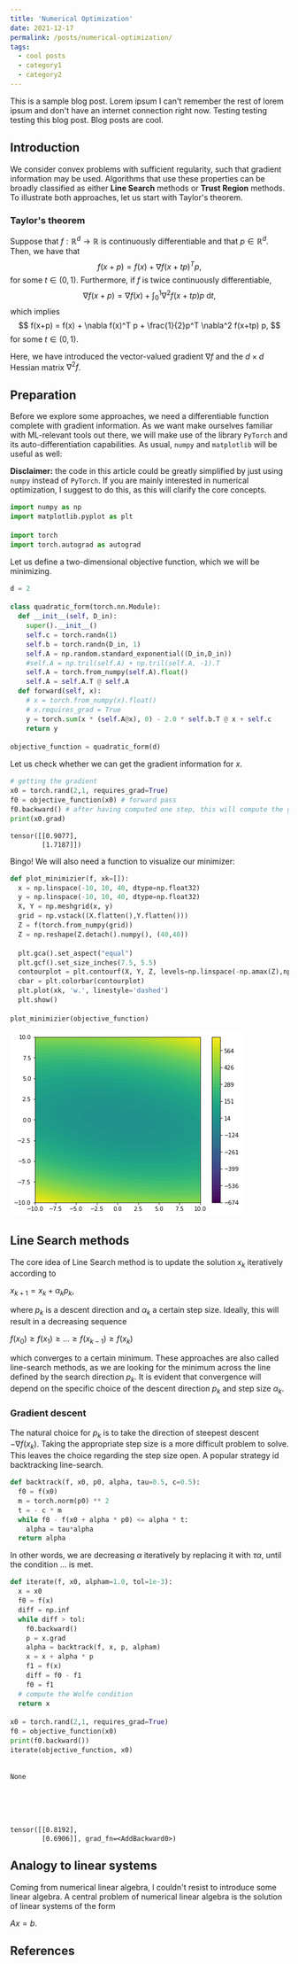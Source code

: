 ```yaml
---
title: 'Numerical Optimization'
date: 2021-12-17
permalink: /posts/numerical-optimization/
tags:
  - cool posts
  - category1
  - category2
---
```


This is a sample blog post. Lorem ipsum I can't remember the rest of lorem ipsum and don't have an internet connection right now. Testing testing testing this blog post. Blog posts are cool.

## Introduction

We consider convex problems with sufficient regularity, such that gradient information may be used. Algorithms that use these properties can be broadly classified as either **Line Search** methods or **Trust Region** methods. To illustrate both approaches, let us start with Taylor's theorem.

### Taylor's theorem

Suppose that $f: \mathbb{R}^d \rightarrow \mathbb{R}$  is continuously differentiable and that $p \in \mathbb{R}^d$. Then, we have that
$$
f(x+p) = f(x) + \nabla f(x + tp)^T p,
$$
for some $t \in (0,1)$. Furthermore, if $f$ is twice continuously differentiable,
$$
\nabla f(x+p) = \nabla f(x) + \int_0^1 \nabla^2 f(x+tp) p\;\mathrm{d}t,
$$
which implies
$$
f(x+p) = f(x) + \nabla f(x)^T p + \frac{1}{2}p^T \nabla^2 f(x+tp) p,
$$
for some $t \in (0,1)$.

Here, we have introduced the vector-valued gradient $\nabla f$ and the $d \times d$ Hessian matrix $\nabla^2 f$.


## Preparation

Before we explore some approaches, we need a differentiable function complete with gradient information. As we want make ourselves familiar with ML-relevant tools out there, we will make use of the library `PyTorch` and its auto-differentiation capabilities. As usual, `numpy` and `matplotlib` will be useful as well:

**Disclaimer:** the code in this article could be greatly simplified by just using `numpy` instead of `PyTorch`. If you are mainly interested in numerical optimization, I suggest to do this, as this will clarify the core concepts.


```python
import numpy as np
import matplotlib.pyplot as plt

import torch
import torch.autograd as autograd
```

Let us define a two-dimensional objective function, which we will be minimizing.


```python
d = 2

class quadratic_form(torch.nn.Module):
  def __init__(self, D_in):
    super().__init__()
    self.c = torch.randn(1)
    self.b = torch.randn(D_in, 1)
    self.A = np.random.standard_exponential((D_in,D_in))
    #self.A = np.tril(self.A) + np.tril(self.A, -1).T
    self.A = torch.from_numpy(self.A).float()
    self.A = self.A.T @ self.A
  def forward(self, x):
    # x = torch.from_numpy(x).float()
    # x.requires_grad = True
    y = torch.sum(x * (self.A@x), 0) - 2.0 * self.b.T @ x + self.c
    return y
    
objective_function = quadratic_form(d)
```

Let us check whether we can get the gradient information for $x$.


```python
# getting the gradient
x0 = torch.rand(2,1, requires_grad=True)
f0 = objective_function(x0) # forward pass
f0.backward() # after having computed one step, this will compute the gradient
print(x0.grad)
```

    tensor([[0.9077],
            [1.7187]])


Bingo! We will also need a function to visualize our minimizer:


```python
def plot_minimizier(f, xk=[]):
  x = np.linspace(-10, 10, 40, dtype=np.float32)
  y = np.linspace(-10, 10, 40, dtype=np.float32)
  X, Y = np.meshgrid(x, y)
  grid = np.vstack((X.flatten(),Y.flatten()))
  Z = f(torch.from_numpy(grid))
  Z = np.reshape(Z.detach().numpy(), (40,40))

  plt.gca().set_aspect("equal")
  plt.gcf().set_size_inches(7.5, 5.5)
  contourplot = plt.contourf(X, Y, Z, levels=np.linspace(-np.amax(Z),np.amax(Z),50))
  cbar = plt.colorbar(contourplot)
  plt.plot(xk, 'w.', linestyle='dashed')
  plt.show()

plot_minimizier(objective_function)
```


    
![png](files/numerical_optimization_8_0.png)
    


## Line Search methods

The core idea of Line Search method is to update the solution $x_k$ iteratively according to

$x_{k+1} = x_k + \alpha_k p_k,$

where $p_k$ is a descent direction and $\alpha_k$ a certain step size. Ideally, this will result in a decreasing sequence

$f(x_0) \geq f(x_1) \geq \dots \geq f(x_{k-1}) \geq f(x_k)$

which converges to a certain minimum. These approaches are also called line-search methods, as we are looking for the minimum across the line defined by the search direction $p_k$. It is evident that convergence will depend on the specific choice of the descent direction $p_k$ and step size $\alpha_k$.

### Gradient descent

The natural choice for $p_k$ is to take the direction of steepest descent $-\nabla f(x_k)$. Taking the appropriate step size is a more difficult problem to solve. This leaves the choice regarding the step size open. A popular strategy id backtracking line-search.


```python
def backtrack(f, x0, p0, alpha, tau=0.5, c=0.5):
  f0 = f(x0)
  m = torch.norm(p0) ** 2
  t = - c * m
  while f0 - f(x0 + alpha * p0) <= alpha * t:
    alpha = tau*alpha
  return alpha

```

In other words, we are decreasing $\alpha$ iteratively by replacing it with $\tau \alpha$, until the condition ... is met.


```python
def iterate(f, x0, alpham=1.0, tol=1e-3):
  x = x0
  f0 = f(x)
  diff = np.inf
  while diff > tol:
    f0.backward()
    p = x.grad
    alpha = backtrack(f, x, p, alpham)
    x = x + alpha * p
    f1 = f(x)
    diff = f0 - f1
    f0 = f1
  # compute the Wolfe condition
  return x

x0 = torch.rand(2,1, requires_grad=True)
f0 = objective_function(x0)
print(f0.backward())
iterate(objective_function, x0)
  
```

    None





    tensor([[0.8192],
            [0.6906]], grad_fn=<AddBackward0>)



## Analogy to linear systems

Coming from numerical linear algebra, I couldn't resist to introduce some linear algebra. A central problem of numerical linear algebra is the solution of linear systems of the form

$Ax = b.$

## References
